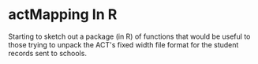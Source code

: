 # actMapping In R


Starting to sketch out a package (in R) of functions that would be useful to those trying to unpack the ACT's fixed width file format for the student records sent to schools. 
